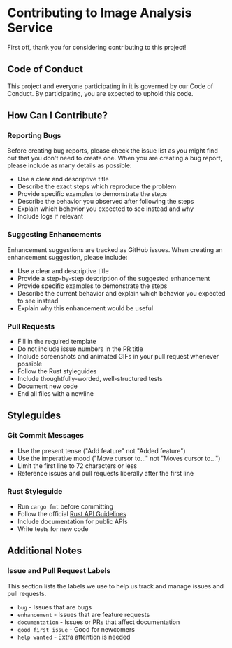 # Contributing to Image Analysis Service

First off, thank you for considering contributing to this project!

## Code of Conduct

This project and everyone participating in it is governed by our Code of Conduct. By participating, you are expected to uphold this code.

## How Can I Contribute?

### Reporting Bugs

Before creating bug reports, please check the issue list as you might find out that you don't need to create one. When you are creating a bug report, please include as many details as possible:

- Use a clear and descriptive title
- Describe the exact steps which reproduce the problem
- Provide specific examples to demonstrate the steps
- Describe the behavior you observed after following the steps
- Explain which behavior you expected to see instead and why
- Include logs if relevant

### Suggesting Enhancements

Enhancement suggestions are tracked as GitHub issues. When creating an enhancement suggestion, please include:

- Use a clear and descriptive title
- Provide a step-by-step description of the suggested enhancement
- Provide specific examples to demonstrate the steps
- Describe the current behavior and explain which behavior you expected to see instead
- Explain why this enhancement would be useful

### Pull Requests

- Fill in the required template
- Do not include issue numbers in the PR title
- Include screenshots and animated GIFs in your pull request whenever possible
- Follow the Rust styleguides
- Include thoughtfully-worded, well-structured tests
- Document new code
- End all files with a newline

## Styleguides

### Git Commit Messages

- Use the present tense ("Add feature" not "Added feature")
- Use the imperative mood ("Move cursor to..." not "Moves cursor to...")
- Limit the first line to 72 characters or less
- Reference issues and pull requests liberally after the first line

### Rust Styleguide

- Run `cargo fmt` before committing
- Follow the official [Rust API Guidelines](https://rust-lang.github.io/api-guidelines/)
- Include documentation for public APIs
- Write tests for new code

## Additional Notes

### Issue and Pull Request Labels

This section lists the labels we use to help us track and manage issues and pull requests.

- `bug` - Issues that are bugs
- `enhancement` - Issues that are feature requests
- `documentation` - Issues or PRs that affect documentation
- `good first issue` - Good for newcomers
- `help wanted` - Extra attention is needed
